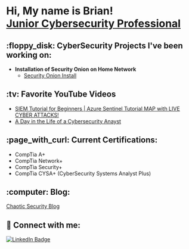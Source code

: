 <h1>Hi, My name is Brian! <br/><a href="https://www.linkedin.com/in/brian-meekins/" target="_blank">Junior Cybersecurity Professional</a></h1>

<h2>:floppy_disk: CyberSecurity Projects I've been working on:</h2>

- <b>Installation of Security Onion on Home Network</b>
  - [Security Onion Install](https://github.com/BMeekins/WazzuhLab)


<h2>:tv: Favorite YouTube Videos</h2>

- [SIEM Tutorial for Beginners | Azure Sentinel Tutorial MAP with LIVE CYBER ATTACKS!](https://youtu.be/RoZeVbbZ0o0?si=ugCq0WAiZvWWrSIz)
- [A Day in the Life of a Cybersecurity Anayst](https://www.youtube.com/watch?v=uHy3oM7NnoU)


<h2> :page_with_curl: Current Certifications:</h2>

- CompTia A+
- CompTia Network+
- CompTia Security+
- CompTia CYSA+ (CyberSecurity Systems Analyst Plus)
  


<h2> :computer: Blog:</h2>

<a href="http://meekins.org" target="_blank">Chaotic Security Blog</a>

<h2> 🤳 Connect with me:</h2>

<div id="badges">
  <a href="http://www.linkedin.com/in/brian-meekins">
    <img src="https://img.shields.io/badge/LinkedIn-blue?style=for-the-badge&logo=linkedin&logoColor=white" alt="LinkedIn Badge"/>
  </a>

</div>
